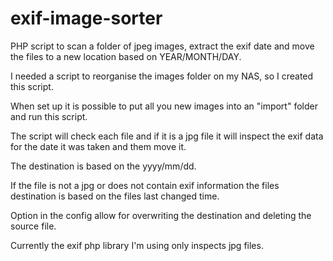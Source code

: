 # exif-image-sorter
PHP script to scan a folder of jpeg images, extract the exif date and move the files to a new location based on YEAR/MONTH/DAY.

I needed a script to reorganise the images folder on my NAS, so I created this script.

When set up it is possible to put all you new images into an "import" folder and run this script.

The script will check each file and if it is a jpg file it will inspect the exif data for the date it was taken and them move it.

The destination is based on the yyyy/mm/dd.

If the file is not a jpg or does not contain exif information the files destination is based on the files last changed time.

Option in the config allow for overwriting the destination and deleting the source file.

Currently the exif php library I'm using only inspects jpg files.
